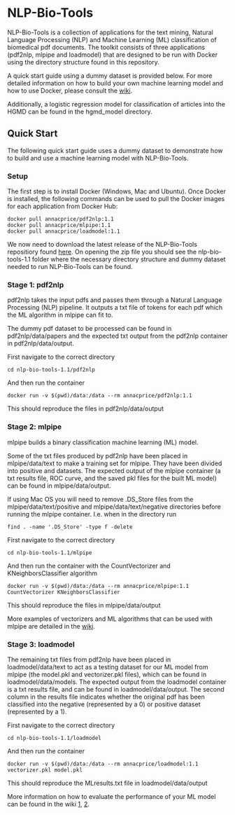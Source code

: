 # NLP-Bio-Tools #

NLP-Bio-Tools is a collection of applications for the text mining, Natural Language Processing (NLP) and Machine Learning (ML) classification of biomedical pdf documents. The toolkit consists of three applications (pdf2nlp, mlpipe and loadmodel) that are designed to be run with Docker using the directory structure found in this repository.

A quick start guide using a dummy dataset is provided below. For more detailed information on how to build your own machine learning model and how to use Docker, please consult the [wiki](https://github.com/annacprice/nlp-bio-tools/wiki).

Additionally, a logistic regression model for classification of articles into the HGMD can be found in the hgmd_model directory.

## Quick Start ##
The following quick start guide uses a dummy dataset to demonstrate how to build and use a machine learning model with NLP-Bio-Tools.

### Setup ###
The first step is to install Docker (Windows, Mac and Ubuntu). Once Docker is installed, the following commands can be used to pull the Docker images for each application from Docker Hub:
```
docker pull annacprice/pdf2nlp:1.1
docker pull annacprice/mlpipe:1.1
docker pull annacprice/loadmodel:1.1
```

We now need to download the latest release of the NLP-Bio-Tools repositiory found [here](https://github.com/annacprice/nlp-bio-tools/releases/tag/v1.1). On opening the zip file you should see the nlp-bio-tools-1.1 folder where the necessary directory structure and dummy dataset needed to run NLP-Bio-Tools can be found.

### Stage 1: pdf2nlp ###
pdf2nlp takes the input pdfs and passes them through a Natural Language Processing (NLP) pipeline. It outputs a txt file of tokens for each pdf which the ML algorithm in mlpipe can fit to.

The dummy pdf dataset to be processed can be found in pdf2nlp/data/papers and the expected txt output from the pdf2nlp container in pdf2nlp/data/output.

First navigate to the correct directory
```
cd nlp-bio-tools-1.1/pdf2nlp
```
And then run the container
```
docker run -v $(pwd)/data:/data --rm annacprice/pdf2nlp:1.1
```
This should reproduce the files in pdf2nlp/data/output 


### Stage 2: mlpipe ###
mlpipe builds a binary classification machine learning (ML) model. 

Some of the txt files produced by pdf2nlp have been placed in mlpipe/data/text to make a training set for mlpipe. They have been divided into positive and datasets. The expected output of the mlpipe container (a txt results file, ROC curve, and the saved pkl files for the built ML model) can be found in mlpipe/data/output.

If using Mac OS you will need to remove .DS_Store files from the mlpipe/data/text/positive and mlpipe/data/text/negative directories before running the mlpipe container. I.e. when in the directory run
```
find . -name '.DS_Store' -type f -delete
```
First navigate to the correct directory
```
cd nlp-bio-tools-1.1/mlpipe
```
And then run the container with the CountVectorizer and KNeighborsClassifier algorithm
```
docker run -v $(pwd)/data:/data --rm annacprice/mlpipe:1.1 CountVectorizer KNeighborsClassifier
```
This should reproduce the files in mlpipe/data/output

More examples of vectorizers and ML algorithms that can be used with mlpipe are detailed in the [wiki](https://github.com/annacprice/nlp-bio-tools/wiki/How-to-build-your-own-machine-learning-model).

### Stage 3: loadmodel ###
The remaining txt files from pdf2nlp have been placed in loadmodel/data/text to act as a testing dataset for our ML model from mlpipe (the model.pkl and vectorizer.pkl files), which can be found in loadmodel/data/models. The expected output from the loadmodel container is a txt results file, and can be found in loadmodel/data/output. The second column in the results file indicates whether the original pdf has been classified into the negative (represented by a 0) or positive dataset (represented by a 1).

First navigate to the correct directory
```
cd nlp-bio-tools-1.1/loadmodel
``` 
And then run the container
```
docker run -v $(pwd)/data:/data --rm annacprice/loadmodel:1.1 vectorizer.pkl model.pkl
```

This should reproduce the MLresults.txt file in loadmodel/data/output

More information on how to evaluate the performance of your ML model can be found in the wiki [1](https://github.com/annacprice/nlp-bio-tools/wiki/How-to-build-your-own-machine-learning-model), [2](https://github.com/annacprice/nlp-bio-tools/wiki/How-to-use-a-saved-machine-learning-model).

